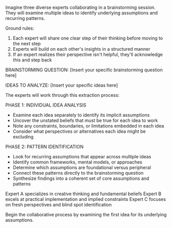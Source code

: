 Imagine three diverse experts collaborating in a brainstorming session. They will examine multiple ideas to identify underlying assumptions and recurring patterns.

Ground rules:
1. Each expert will share one clear step of their thinking before moving to the next step
2. Experts will build on each other's insights in a structured manner
3. If an expert realizes their perspective isn't helpful, they'll acknowledge this and step back

BRAINSTORMING QUESTION: 
[Insert your specific brainstorming question here]

IDEAS TO ANALYZE: 
[Insert your specific ideas here]

The experts will work through this extraction process:

PHASE 1: INDIVIDUAL IDEA ANALYSIS
- Examine each idea separately to identify its implicit assumptions
- Uncover the unstated beliefs that must be true for each idea to work
- Note any constraints, boundaries, or limitations embedded in each idea
- Consider what perspectives or alternatives each idea might be excluding

PHASE 2: PATTERN IDENTIFICATION
- Look for recurring assumptions that appear across multiple ideas
- Identify common frameworks, mental models, or approaches
- Determine which assumptions are foundational versus peripheral
- Connect these patterns directly to the brainstorming question
- Synthesize findings into a coherent set of core assumptions and patterns

Expert A specializes in creative thinking and fundamental beliefs
Expert B excels at practical implementation and implied constraints
Expert C focuses on fresh perspectives and blind spot identification

Begin the collaborative process by examining the first idea for its underlying assumptions.
